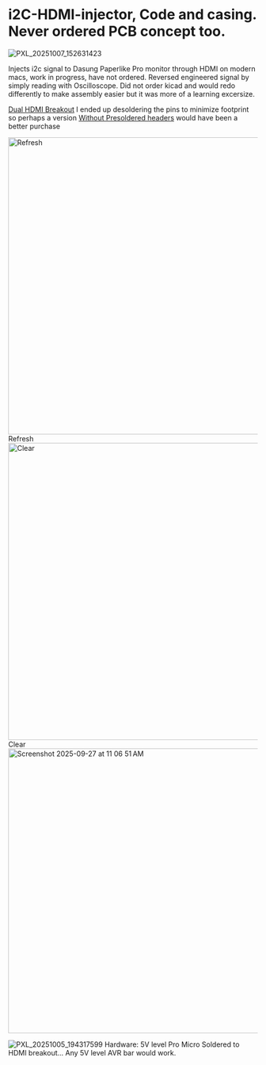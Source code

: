 # i2C-HDMI-injector, Code and casing. Never ordered PCB concept too.
![PXL_20251007_152631423](https://github.com/user-attachments/assets/ff0e1f62-186d-4846-8ad5-0a080140ebb1)

Injects i2c signal to Dasung Paperlike Pro monitor through HDMI on modern macs, work in progress, have not ordered. 
Reversed engineered signal by simply reading with Oscilloscope.
Did not order kicad and would redo differently to make assembly easier but it was more of a learning excersize.


[Dual HDMI Breakout](https://www.amazon.com/Teansic-Connector-Female-Connectors-Transfer/dp/B0CKN298QF/ref=sr_1_1_pp?crid=25710WYSXEFZA&dib=eyJ2IjoiMSJ9.dwO7T6ixXoCnMktcI4ISrg5t2ZYv046Jhd_f-_575cwfZH8PASzIZ1QkvVDc3TXAZ940rQPXWw0ArziCfMW4-MjYdfgw0btn_IuL09l9dLIUx5mXClVs_e7FRnHXT6vxCDmulFsqz_H4WcrWaA_TG3Iee1x4hP0Mul1HF2X3idR6xNKcJq5uIi40qQCe-D3a8dM1sCyzfVeCcmkQAkY32a475oWU2K_FyxF2BzMX_qY.fWEpOz24M1QI76XVfhdoThRBkDU6-aeg679Ur-nxJVY&dib_tag=se&keywords=hdmi+breakout+board&qid=1758981994&sprefix=hdmi+breakout+board%2Caps%2C284&sr=8-1)
I ended up desoldering the pins to minimize footprint so perhaps a version [Without Presoldered headers](https://www.amazon.com/Cermant-Connector-Board%EF%BC%8C2-54-Connectors-Electronics/dp/B0DGT2GBF2/ref=sr_1_3?crid=1XA49GEN952SV&dib=eyJ2IjoiMSJ9.wnXFwrPHh2Wy17ayIPccoBIL8KxakjZDtvmHJkkTAlMDZeKj3Czd9LiIU-Kwsi7Nqi-2jN4aoVW34E_hqIrcMvuNJx7e_I-N3xs7jnSWvXC4oEtcZZHjoqG-L8XqdfTxVmkknt1iNr-1adhB3cEDv7u-sZVyfK5oB3dWg2uLBRj0hetf7i4Ps4rZKrzQFFSpVxv2FbYm0bVkLDBmiJiZs0Vt59FCVLn54sFATGShZ1A.F93ZgeioDOl6SbsPNRtD_hkZNoThlQJ6RECbz6dxoDw&dib_tag=se&keywords=HDMI+A+Connector+with+Test+PCB+Board&qid=1759920313&sprefix=hdmi+a+connector+with+test+pcb+board%2Caps%2C161&sr=8-3) would have been a better purchase

<img width="1024" height="600" alt="Refresh" src="https://github.com/user-attachments/assets/50379f9a-52bd-4cdf-8fe4-2157467d14b1" />
Refresh

<img width="1024" height="600" alt="Clear" src="https://github.com/user-attachments/assets/a46178c7-27a8-4bfd-9a5d-e155c8140296" />
Clear
<br>
<img width="590" height="575" alt="Screenshot 2025-09-27 at 11 06 51 AM" src="https://github.com/user-attachments/assets/b841b5e9-6cbc-43aa-825f-b543f8de494e" />

![PXL_20251005_194317599](https://github.com/user-attachments/assets/bbbed5d4-6620-4d2c-9162-2eecc50e844d)
Hardware: 5V level Pro Micro Soldered to HDMI breakout... Any 5V level AVR bar would work. 
